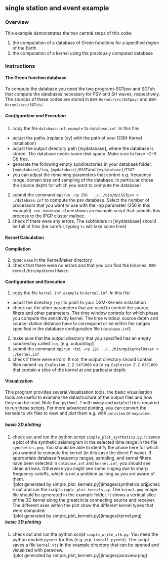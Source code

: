 ## single station and event example

### Overview
This example demonstrates the two central steps of this code:

1. the computation of a database of Green functions for a specified region of the Earth.
2. the computation of a kernel using the previously computed database

### Instructions
#### The Green function database
To compute the database you need the two programs SGTpsv and SGTsh that
compute the databases necessary for PSV and SH waves, respectively. The sources
of these codes are stored in `DSM-Kernel/src/SGTpsv/` and `DSM-Kernel/src/SGTsh/`.

<!---
##### Compilation

1. adjust the Makefiles (e.g. `DSM-Kernel/src/SGTpsv/Makefile`). You should for
   example chose you fortran compiler, e.g. `FC=mpif90` or `FC=mpiifort`.
2. type: `make` in the SGTsh and in the SGTpsv directories.
3. check that there were no errors and if you can find the binaries:
   `DSM-Kernel/bin/mpiSGTpsv` and `DSM-Kernel/bin/mpiSGTsh`
-->

##### Configuration and Execution
1. copy the file `database.inf.example` to `database.inf`. In this file:
 * adjust the paths (replace [xy] with the path of your DSM-Kernel installation)
 * adjust the output directory path [mydatabase], where the database is stored.
   The database needs some disk space. Make sure to have ~2-3 Gb free.
 * generate the following empty subdirectories in your database folder:
   `[mydatabase]/log`, `[mydatabase]/RSGT`and `[mydatabase]/TSGT`
 * you can adjust the remaining parameters that control e.g. frequency range,
   domain size and sampling of the database. In particular chose the source depth
   for which you want to compute the database!
2. submit the command `mpirun -np 256  ../../bin/mpiSGTpsv < ./database.inf`
   to compute the psv database. Select the number of processors that you want to use
   with the -np parameter (256 in this example). `run_database.slurm` shows an
   example script that submits this process to the IPGP cluster malbec.
3. check if there were any errors. The subfolders in [mydatabase] should
   be full of files (be careful, typing `ls` will take some time)

#### Kernel Calculation
#### Compilation
2. type: `make` in the KernelMaker directory
3. check that there were no errors and that you can find the binaries:
   `DSM-Kernel/bin/mpiKernelMaker`.

#### Configuration and Execution
1. copy the file `kernel.inf.example` to `kernel.inf`. In this file:
 * adjust the directory `[xy]` to point to your DSM-Kernels installation
 * check out the other parameters that are used to control the source, filters
   and other parameters. The time window controls for which phase you compute
   the sensitivity kernel. The time window, source depth and source-station distance
   have to correspond or be within the ranges specified
   in the database configuration file (`database.inf`).
2. make sure that the output directory that you specified has an empty subdirectoy
   called `log`. (e.g. output/log/)
3. submit the command `mpirun -tmi -np 128 ../../bin/mpiKernelMaker < ./kernel.inf`
4. check if there were errors. If not, the output directory should contain
   files named: `eq.Explosion.Z.Z.5471000` up to `eq.Explosion.Z.Z.6371000` that
   contain a slice of the kernel at one particular depth.

#### Visualization
This program provides several visualisation tools. the basic visualisation
tools are useful to examine the datastructure of the output files and how
they can be read. Note that `python2.7` with `numpy` and `matplotlib` is required
to run these scripts. For more advanced plotting, you can convert the kernels
to vtk files to view and plot them e.g. with `paraview` or `mayaview`.

##### basic 2D plotting
1. check out and run the python script `simple_plot_synthetics.py`. It saves a
   plot of the synthetic seismogram in the selected time range in the file
   `synthetics.png`. You should be able to identify the phase here for which you
   wanted to compute the kernel (in this case the direct P wave). If appropriate
   database frequency ranges, sampling, and kernel filters have been selected in
   `database.inf` and `kernel.inf`, you should see clean arrivals. Otherwise you
   might see some ringing due to sharp frequency cutoffs, which is not a problem
   as long as you are aware of them.
   <div style="float:left" markdown="1">
   ![plot generated by simple_plot_kernels.py](images/synthetics.png)
   </div>
2. check out and run the script `simple_plot_kernels.py`. The `kernel.png` image file
   should be generated in the example folder.
   It shows a vertical slice of the 3D kernel along the greatcircle connecting source
   and receiver. The different axes within the plot show the different kernel types
   that were computed.
   <div style="float:left" markdown="1">
   ![plot generated by simple_plot_kernels.py](images/kernel.png)
   </div>

##### basic 3D plotting
1. check out and run the python script `simple_write_vtk.py`. You need the
   python module `pyevtk` for this (e.g. `pip install pyevtk`). The script saves a
   file `kernel.vts` in the example directory that can be opened and visualized
   with paraview.
   <div style="float:left" markdown="1">
   ![plot generated by simple_plot_kernels.py](images/paraview.png)
   </div>
